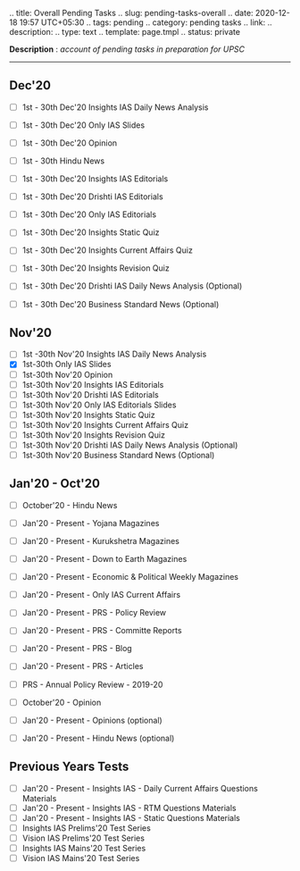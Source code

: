 
.. title: Overall Pending Tasks
.. slug: pending-tasks-overall
.. date: 2020-12-18 19:57 UTC+05:30
.. tags: pending
.. category: pending tasks
.. link: 
.. description: 
.. type: text
.. template: page.tmpl
.. status: private

**Description** : *account of pending tasks in preparation for UPSC*

***
<!-- TEASER_END -->

## Dec'20
- [ ] 1st - 30th Dec'20 Insights IAS Daily News Analysis
- [ ] 1st - 30th Dec'20 Only IAS Slides
- [ ] 1st - 30th Dec'20 Opinion
- [ ] 1st - 30th Hindu News
- [ ] 1st - 30th Dec'20 Insights IAS Editorials
- [ ] 1st - 30th Dec'20 Drishti IAS Editorials
- [ ] 1st - 30th Dec'20 Only IAS Editorials
- [ ] 1st - 30th Dec'20 Insights Static Quiz
- [ ] 1st - 30th Dec'20 Insights Current Affairs Quiz
- [ ] 1st - 30th Dec'20 Insights Revision Quiz
- [ ] 1st - 30th Dec'20 Drishti IAS Daily News Analysis (Optional)
- [ ] 1st - 30th Dec'20 Business Standard News (Optional)


## Nov'20
- [ ] 1st -30th Nov'20 Insights IAS Daily News Analysis 
- [x] 1st-30th Only IAS Slides
- [ ] 1st-30th Nov'20 Opinion
- [ ] 1st-30th Nov'20 Insights IAS Editorials
- [ ] 1st-30th Nov'20 Drishti IAS Editorials
- [ ] 1st-30th Nov'20 Only IAS Editorials Slides
- [ ] 1st-30th Nov'20 Insights Static Quiz
- [ ] 1st-30th Nov'20 Insights Current Affairs Quiz
- [ ] 1st-30th Nov'20 Insights Revision Quiz
- [ ] 1st-30th Nov'20 Drishti IAS Daily News Analysis (Optional)
- [ ] 1st-30th Nov'20 Business Standard News (Optional)

## Jan'20 - Oct'20
- [ ] October'20 - Hindu News
- [ ] Jan'20 - Present - Yojana Magazines
- [ ] Jan'20 - Present - Kurukshetra Magazines
- [ ] Jan'20 - Present - Down to Earth Magazines
- [ ] Jan'20 - Present - Economic & Political Weekly Magazines 
- [ ] Jan'20 - Present - Only IAS Current Affairs 
- [ ] Jan'20 - Present - PRS - Policy Review
- [ ] Jan'20 - Present - PRS - Committe Reports
- [ ] Jan'20 - Present - PRS - Blog
- [ ] Jan'20 - Present - PRS - Articles
- [ ] PRS - Annual Policy Review - 2019-20
- [ ] October'20 - Opinion
- [ ] Jan'20 - Present - Opinions (optional)
- [ ] Jan'20 - Present - Hindu News (optional)


## Previous Years Tests
- [ ] Jan'20 - Present - Insights IAS - Daily Current Affairs Questions Materials 
- [ ] Jan'20 - Present - Insights IAS - RTM Questions Materials
- [ ] Jan'20 - Present - Insights IAS - Static Questions Materials
- [ ] Insights IAS Prelims'20 Test Series 
- [ ] Vision IAS Prelims'20 Test Series 
- [ ] Insights IAS Mains'20 Test Series
- [ ] Vision IAS Mains'20 Test Series